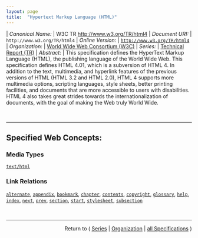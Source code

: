 ```yaml
---
layout: page
title:  "Hypertext Markup Language (HTML)"
---
```


| *Canonical Name:* | W3C TR http://www.w3.org/TR/html4
| *Document URI:* | `http://www.w3.org/TR/html4`
| *Online Version:* | [`http://www.w3.org/TR/html4`](http://www.w3.org/TR/html4)
| *Organization:* | [World Wide Web Consortium (W3C)](..  "List of specification series by this organization")
| *Series:* | [Technical Report (TR)](.  "List of specifications in this series")
| *Abstract:* | This specification defines the HyperText Markup Language (HTML), the publishing language of the World Wide Web. This specification defines HTML 4.01, which is a subversion of HTML 4. In addition to the text, multimedia, and hyperlink features of the previous versions of HTML (HTML 3.2 and HTML 2.0), HTML 4 supports more multimedia options, scripting languages, style sheets, better printing facilities, and documents that are more accessible to users with disabilities. HTML 4 also takes great strides towards the internationalization of documents, with the goal of making the Web truly World Wide.

<br/>
<hr/>

## Specified Web Concepts:

### Media Types

[`text/html`](/concepts/media-type/text/html "To publish information for global distribution, one needs a universally understood language, a kind of publishing mother tongue that all computers may potentially understand. The publishing language used by the World Wide Web is HTML (from HyperText Markup Language). HTML gives authors the means to publish online documents with headings, text, tables, lists, photos, etc.; retrieve online information via hypertext links, at the click of a button; design forms for conducting transactions with remote services, for use in searching for information, making reservations, ordering products, etc.; and include spread-sheets, video clips, sound clips, and other applications directly in their documents.")

### Link Relations

[`alternate`](/concepts/link-relation/alternate "Designates substitute versions for the document in which the link occurs. When used together with the lang attribute, it implies a translated version of the document. When used together with the media attribute, it implies a version designed for a different medium (or media)."), [`appendix`](/concepts/link-relation/appendix "Refers to a document serving as an appendix in a collection of documents."), [`bookmark`](/concepts/link-relation/bookmark "Refers to a bookmark. A bookmark is a link to a key entry point within an extended document. The title attribute may be used, for example, to label the bookmark. Note that several bookmarks may be defined in each document."), [`chapter`](/concepts/link-relation/chapter "Refers to a document serving as a chapter in a collection of documents."), [`contents`](/concepts/link-relation/contents "Refers to a document serving as a table of contents. Some user agents also support the synonym ToC (from &#34;Table of Contents&#34;)."), [`copyright`](/concepts/link-relation/copyright "Refers to a copyright statement for the current document."), [`glossary`](/concepts/link-relation/glossary "Refers to a document providing a glossary of terms that pertain to the current document."), [`help`](/concepts/link-relation/help "Refers to a document offering help (more information, links to other sources information, etc.)"), [`index`](/concepts/link-relation/index "Refers to a document providing an index for the current document."), [`next`](/concepts/link-relation/next "Refers to the next document in a linear sequence of documents. User agents may choose to preload the &#34;next&#34; document, to reduce the perceived load time."), [`prev`](/concepts/link-relation/prev "Refers to the previous document in an ordered series of documents. Some user agents also support the synonym &#34;Previous&#34;."), [`section`](/concepts/link-relation/section "Refers to a document serving as a section in a collection of documents."), [`start`](/concepts/link-relation/start "Refers to the first document in a collection of documents. This link type tells search engines which document is considered by the author to be the starting point of the collection."), [`stylesheet`](/concepts/link-relation/stylesheet "Refers to an external style sheet. See the section on external style sheets for details. This is used together with the link type &#34;Alternate&#34; for user-selectable alternate style sheets."), [`subsection`](/concepts/link-relation/subsection "Refers to a document serving as a subsection in a collection of documents.")



<br/>
<hr/>

<p style="text-align: right">Return to ( <a href="./">Series</a> | <a href="../">Organization</a> | <a href="../../">all Specifications</a> )</p>